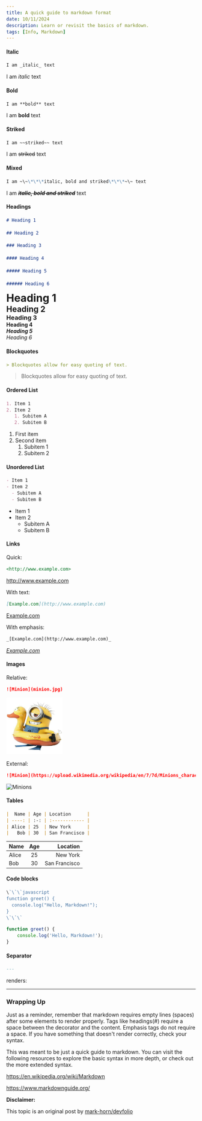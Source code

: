 ```yaml
---
title: A quick guide to markdown format
date: 10/11/2024
description: Learn or revisit the basics of markdown.
tags: [Info, Markdown]
---
```


#### Italic

```markdown
I am _italic_ text
```

I am _italic_ text

#### Bold

```markdown
I am **bold** text
```

I am **bold** text

#### Striked

```markdown
I am ~~striked~~ text
```

I am ~~striked~~ text

#### Mixed

```markdown
I am ~\~\*\*\*italic, bold and striked\*\*\*~\~ text
```

I am ~~**_italic, bold and striked_**~~ text

#### Headings

```markdown
# Heading 1

## Heading 2

### Heading 3

#### Heading 4

##### Heading 5

###### Heading 6
```

<h1 style="margin:0">Heading 1</h1>
<h2 style="margin:0">Heading 2</h2>
<h3 style="margin:0">Heading 3</h3>
<h4 style="margin:0">Heading 4</h4>
<h5 style="margin:0">Heading 5</h5>
<h6 style="margin:0">Heading 6</h6>

#### Blockquotes

```markdown
> Blockquotes allow for easy quoting of text.
```

> Blockquotes allow for easy quoting of text.

#### Ordered List

```markdown
1. Item 1
2. Item 2
   1. Subitem A
   2. Subitem B
```

1. First item
2. Second item
   1. Subitem 1
   2. Subitem 2

#### Unordered List

```markdown
- Item 1
- Item 2
  - Subitem A
  - Subitem B
```

- Item 1
- Item 2
  - Subitem A
  - Subitem B

#### Links

Quick:

```markdown
<http://www.example.com>
```

<http://www.example.com>

With text:

```markdown
[Example.com](http://www.example.com)
```

[Example.com](http://www.example.com)

With emphasis:

```markdown
_[Example.com](http://www.example.com)_
```

_[Example.com](http://www.example.com)_

#### Images

Relative:

```markdown
![Minion](minion.jpg)
```

<img alt="Minion" src="minion.jpg" style="width:150px" />

External:

```markdown
![Minion](https://upload.wikimedia.org/wikipedia/en/7/7d/Minions_characters.png)
```

<img
  alt="Minions"
  src="https://upload.wikimedia.org/wikipedia/en/7/7d/Minions_characters.png"
  style="width:150px"
/>

#### Tables

```markdown
|  Name | Age | Location      |
| ----: | :-: | :------------ |
| Alice | 25  | New York      |
|   Bob | 30  | San Francisco |
```

| Name  | Age |      Location |
| :---- | :-: | ------------: |
| Alice | 25  |      New York |
| Bob   | 30  | San Francisco |

#### Code blocks

```javascript
\`\`\`javascript
function greet() {
  console.log("Hello, Markdown!");
}
\`\`\`
```

```javascript
function greet() {
	console.log('Hello, Markdown!');
}
```

#### Separator

```markdown
---
```

renders:

---

### Wrapping Up

Just as a reminder, remember that markdown requires empty lines (spaces) after some elements to render
properly. Tags like headings(#) require a space between the decorator and the content. Emphasis tags do not require a space. If you have something that doesn't render correctly, check your syntax.

This was meant to be just a quick guide to markdown. You can visit the following resources to explore
the basic syntax in more depth, or check out the more extended syntax.

<https://en.wikipedia.org/wiki/Markdown>

<https://www.markdownguide.org/>

**Disclaimer:**

This topic is an original post by [mark-horn/devfolio](https://github.com/mark-horn/devfolio)
